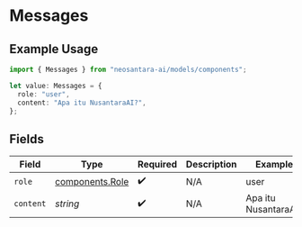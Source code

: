 # Messages

## Example Usage

```typescript
import { Messages } from "neosantara-ai/models/components";

let value: Messages = {
  role: "user",
  content: "Apa itu NusantaraAI?",
};
```

## Fields

| Field                                              | Type                                               | Required                                           | Description                                        | Example                                            |
| -------------------------------------------------- | -------------------------------------------------- | -------------------------------------------------- | -------------------------------------------------- | -------------------------------------------------- |
| `role`                                             | [components.Role](../../models/components/role.md) | :heavy_check_mark:                                 | N/A                                                | user                                               |
| `content`                                          | *string*                                           | :heavy_check_mark:                                 | N/A                                                | Apa itu NusantaraAI?                               |